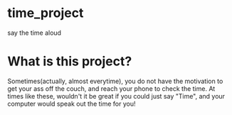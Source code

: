 time_project
============

say the time aloud

What is this project?
=====================

Sometimes(actually, almost everytime), you do not have the motivation to get your ass off the couch, and reach your phone to check the time. At times like these, wouldn't it be great if you could just say "Time", and your computer would speak out the time for you!